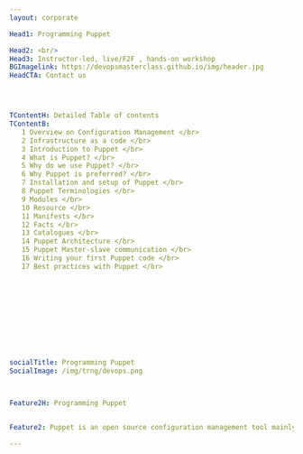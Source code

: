 ```yaml
---
layout: corporate

Head1: Programming Puppet

Head2: <br/>
Head3: Instructor-led, live/F2F , hands-on workshop
BGImagelink: https://devopsmasterclass.github.io/img/header.jpg
HeadCTA: Contact us




TContentH: Detailed Table of contents
TContentB: 
   1 Overview on Configuration Management </br>
   2 Infrastructure as a code </br>
   3 Introduction to Puppet </br>
   4 What is Puppet? </br>
   5 Why do we use Puppet? </br>
   6 Why Puppet is preferred? </br>
   7 Installation and setup of Puppet </br>
   8 Puppet Terminologies </br>
   9 Modules </br>
   10 Resource </br>
   11 Manifests </br>
   12 Facts </br>
   13 Catalogues </br>
   14 Puppet Architecture </br>
   15 Puppet Master-slave communication </br>
   16 Writing your first Puppet code </br>
   17 Best practices with Puppet </br>







                        



socialTitle: Programming Puppet
SocialImage: /img/trng/devops.png


 
Feature2H: Programming Puppet


Feature2: Puppet is an open source configuration management tool mainly used for provisioning IT infrastructure. It’s one of the oldest configuration management tools used in DevOps. Main reason behind its popularity is that it’s written in system admin point of view that doesn’t require a large amount of programming skills. This hand-on workshop enables each of the participants with the technical know-how of configuration management using Puppet

---
```



